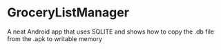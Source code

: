 # GroceryListManager
A neat Android app that uses SQLITE and shows how to copy the .db file from the .apk to writable memory
